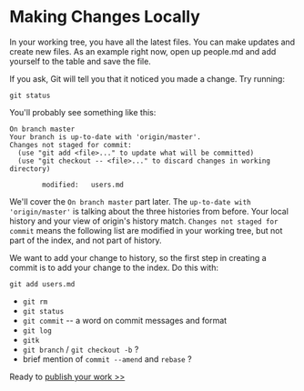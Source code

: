 # Making Changes Locally

In your working tree, you have all the latest files. You can make updates and create new files. As an example right now, open up people.md and add yourself to the table and save the file.

If you ask, Git will tell you that it noticed you made a change. Try running:

    git status

You'll probably see something like this:

    On branch master
    Your branch is up-to-date with 'origin/master'.
    Changes not staged for commit:
      (use "git add <file>..." to update what will be committed)
      (use "git checkout -- <file>..." to discard changes in working directory)
    
            modified:   users.md

We'll cover the `On branch master` part later. The `up-to-date with 'origin/master'` is talking about the three histories from before. Your local history and your view of origin's history match. `Changes not staged for commit` means the following list are modified in your working tree, but not part of the index, and not part of history.

We want to add your change to history, so the first step in creating a commit is to add your change to the index. Do this with:

    git add users.md


- `git rm`
- `git status`
- `git commit`
-- a word on commit messages and format
- `git log`
- `gitk`
- `git branch` / `git checkout -b` ?
- brief mention of `commit --amend` and `rebase` ?

Ready to [publish your work >>](publish.md)

